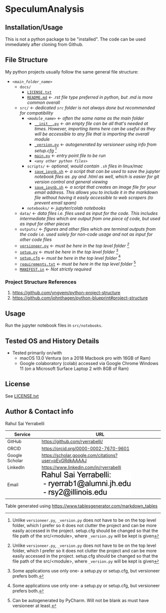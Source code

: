 # SpeculumAnalysis


## Installation/Usage
This is not a python package to be "installed". The code can be used immediately after cloning from Github.

## File Structure
My python projects usually follow the same general file structure:
* _`<main_folder_name>`_
  * `docs/`
    * [`LICENSE.txt`](../docs/LICENSE.txt)
    * [`README.md`](../docs/LICENSE.txt)         <- _.rst file type preferred in python, but .md is more common overall_
  * `src/`  <- _dedicated `src` folder is not always done but recommended for compatibility_
    * _`<module_name>`_       <- _often the same name as the main folder_
      * [`__init__.py`](../src/SpeculumAnalysis/__init__.py)       <- _an empty file can be all that's needed at times. However, importing items here can be useful as they will be accessible to any file that is importing the overall module_
      * [`_version.py`](../src/SpeculumAnalysis/_version.py)       <- _autogenerated by versioneer using info from setup.cfg [^1]_
      * [`main.py`](../src/SpeculumAnalysis/main.py)               <- _entry point file to be run_
      * _`<any other python files>`_
    * `scripts/`           <- _optional, would contain `.sh` files in linux/mac_
      * [`save_ipynb.sh`](../src/scripts/save_ipynb.sh)       <- _a script that can be used to save the jupyter notebook files as .py and .html as well, which is easier for git version control and general viewing_
      * [`save_ipynb.sh`](../src/scripts/save_ipynb.sh)       <- _a script that creates an image file for your email address. This allows you to include it in the markdown file without having it easily accessible to web scrapers (to prevent email spam)_
    * `notebooks/`       <- _jupyter/colab notebooks_
  * `data/`       <- _data files i.e. files used as input for the code. This includes intermediate files which are output from one piece of code, but used as input for other pieces_
  * `outputs/`       <- _figures and other files which are terminal outputs from the code i.e. used solely for non-code usage and not as input for other code files_
  * [`versioneer.py`](../versioneer.py)       <- _must be here in the top level folder [^1]_
  * [`setup.py`](../setup.py)            <- _must be here in the top level folder_ [^2]
  * [`setup.cfg`](../setup.cfg)           <- _must be here in the top level folder_ [^2]
  * [`requirements.txt`](../requirements.txt)    <- _must be here in the top level folder_ [^3]
  * [`MANIFEST.in`](../MANIFEST.in)         <- _Not strictly required_

[^1]: Unlike `versioneer.py`, `_version.py` does not have to be on the top level folder, which I prefer so it does not clutter the project and can be more easily accessed in the project. setup.cfg should be changed so that the file path of the src/\<module\>, where `_version.py` will be kept is given
[^2]: Some applications use only one- a setup.py or setup.cfg, but versioneer prefers both.
[^3]: Can be autogenerated by PyCharm. Will not be blank as must have versioneer at least.


### Project Structure References
1. https://github.com/yngvem/python-project-structure
1. https://github.com/johnthagen/python-blueprint#project-structure


## Usage
Run the jupyter notebook files in `src/notebooks`.


## Tested OS and History Details  
* Tested primarily on/with
  * macOS 13.0 Ventura (on a 2018 Macbook pro with 16GB of Ram)
  * Google colaboratory (colab) accessed via Google Chrome Windows 11 (on a Microsoft Surface Laptop 2 with 8GB of Ram)


## License
See [LICENSE.txt](LICENSE.txt)


## Author & Contact info
Rahul Sai Yerrabelli  

| Service        	| URL                                                                                                	|
|----------------	|----------------------------------------------------------------------------------------------------	|
| GitHub         	| https://github.com/ryerrabelli/                                                                    	|
| ORCID          	| https://orcid.org/0000-0002-7670-9601                                                              	|
| Google Scholar 	| https://scholar.google.com/citations?user=pEvGRdkAAAAJ                                             	|
| LinkedIn       	| https://www.linkedin.com/in/ryerrabelli                                                            	|
| Email          	| ![Email addresses as an image to prevent spam](docs/email-address-image.png "Email Addresses as Image") 	|

Table generated using https://www.tablesgenerator.com/markdown_tables
